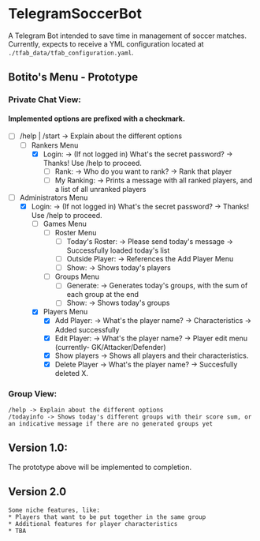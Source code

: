 # TelegramSoccerBot
A Telegram Bot intended to save time in management of soccer matches.
Currently, expects to receive a YML configuration located at `./tfab_data/tfab_configuration.yaml`.

## Botito's Menu - Prototype
### Private Chat View:
#### Implemented options are prefixed with a checkmark.
- [ ] /help | /start -> Explain about the different options
  - [ ] Rankers Menu
    - [X] Login: -> (If not logged in) What's the secret password? -> Thanks! Use /help to proceed.
      - [ ] Rank: -> Who do you want to rank? -> Rank that player
      - [ ] My Ranking: -> Prints a message with all ranked players, and a list of all unranked players
- [ ] Administrators Menu
     - [X] Login: -> (If not logged in) What's the secret password? -> Thanks! Use /help to proceed.
       - [ ]  Games Menu
           - [ ]  Roster Menu
               - [ ] Today's Roster: -> Please send today's message -> Successfully loaded today's list
               - [ ] Outside Player: -> References the Add Player Menu 
               - [ ] Show: -> Shows today's players
           - [ ]  Groups Menu
               - [ ] Generate: -> Generates today's groups, with the sum of each group at the end
               - [ ] Show: -> Shows today's groups
       - [X]  Players Menu
           - [X] Add Player: -> What's the player name? -> Characteristics -> Added successfully
           - [X] Edit Player: -> What's the player name? -> Player edit menu (currently- GK/Attacker/Defender)
           - [X] Show players -> Shows all players and their characteristics.
           - [X] Delete Player -> What's the player name? -> Succesfully deleted X.

### Group View:
    /help -> Explain about the different options
    /todayinfo -> Shows today's different groups with their score sum, or an indicative message if there are no generated groups yet

##  Version 1.0:
The prototype above will be implemented to completion.

## Version 2.0
    Some niche features, like:
    * Players that want to be put together in the same group
    * Additional features for player characteristics
    * TBA